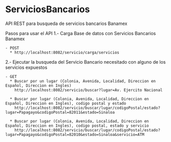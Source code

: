 # ServiciosBancarios
API REST para busqueda de servicios bancarios Banamex

Pasos para usar el API
1.- Carga Base de datos con Servicios Bancarios Banamex
       
    - POST
      * http://localhost:8082/servicio/carga/servicios
   
2.- Ejecutar la busqueda del Servicio Bancario necesitado con alguno de los servicios expuestos
  
    - GET
      * Buscar por un lugar (Colonia, Avenida, Localidad, Direccion en Español, Direccion en Ingles)
        http://localhost:8082/servicio/buscar?lugar=Av. Ejercito Nacional
       
      * Buscar por lugar (Colonia, Avenida, Localidad, Direccion en Español, Direccion en Ingles), codigo postal y estado 
        http://localhost:8082/servicio/buscar/lugar/codigoPostal/estado?lugar=Papagayo&codigoPostal=82011&estado=Sinaloa
       
      * Buscar por lugar (Colonia, Avenida, Localidad, Direccion en Español, Direccion en Ingles), codigo postal, estado y servicio
        http://localhost:8082/servicio/buscar/lugar/codigoPostal/estado?lugar=Papagayo&codigoPostal=82010&estado=Sinaloa&servicio=ATM
